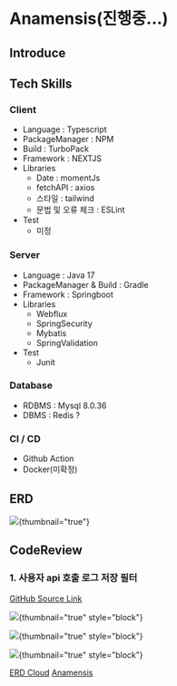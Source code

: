 # Anamensis(진행중...)

## Introduce

## Tech Skills

### Client
- Language : Typescript
- PackageManager : NPM
- Build : TurboPack
- Framework : NEXTJS
- Libraries
    - Date : momentJs
    - fetchAPI : axios
    - 스타일 : tailwind
    - 문법 및 오류 체크 : ESLint
- Test
    - 미정


### Server
- Language : Java 17
- PackageManager & Build : Gradle
- Framework : Springboot
- Libraries
    - Webflux
    - SpringSecurity
    - Mybatis
    - SpringValidation
- Test
    - Junit

### Database
- RDBMS : Mysql 8.0.36
- DBMS : Redis ?


### CI / CD
- Github Action
- Docker(미확정)


## ERD
![](anamensis-erd.jpg){thumbnail="true"}


## CodeReview

### 1. 사용자 api 호출 로그 저장 필터

[GitHub Source Link](https://github.com/ardi-orrorin/anamensis/blob/main/server/src/main/java/com/anamensis/server/config/LogHistoryFilter.java)

![](anamensis-codereview-filter-01.jpg){thumbnail="true"  style="block"}

![](anamensis-codereview-filter-02.jpg){thumbnail="true"  style="block"}

![](anamensis-codereview-filter-03.jpg){thumbnail="true"  style="block"}

<seealso>
    <category ref="erdcloud">
        <a href="https://www.erdcloud.com/d/kaLkfNKiwKcPe85k4">ERD Cloud</a>
    </category>
    <category ref="git">
        <a href="https://github.com/ardi-orrorin/anamensis">Anamensis</a>
    </category>
</seealso>